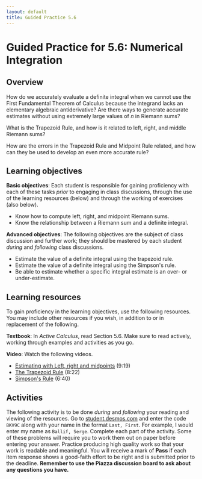 ```yaml
---
layout: default
title: Guided Practice 5.6
---
```


# Guided Practice for 5.6: Numerical Integration

## Overview

How do we accurately evaluate a definite integral when we cannot use the First Fundamental Theorem of Calculus because the integrand lacks an elementary algebraic antiderivative? Are there ways to generate accurate estimates without using extremely large values of $n$ in Riemann sums?

What is the Trapezoid Rule, and how is it related to left, right, and middle Riemann sums?

How are the errors in the Trapezoid Rule and Midpoint Rule related, and how can they be used to develop an even more accurate rule?

## Learning objectives

__Basic objectives__: Each student is responsible for gaining proficiency with each of these tasks _prior_ to engaging in class discussions, through the use of the learning resources (below) and through the working of exercises (also below).

- Know how to compute left, right, and midpoint Riemann sums.
- Know the relationship between a Riemann sum and a definite integral.

__Advanced objectives__: The following objectives are the subject of class discussion and further work; they should be mastered by each student _during_ and _following_ class discussions.

- Estimate the value of a definite integral using the trapezoid rule.
- Estimate the value of a definite integral using the Simpson's rule.
- Be able to estimate whether a specific integral estimate is an over- or under-estimate.

## Learning resources

To gain proficiency in the learning objectives, use the following resources. You may include other resources if you wish, in addition to or in replacement of the following.

__Textbook__: In _Active Calculus_, read Section 5.6. Make sure to read actively, working through examples and activities as you go.

__Video__: Watch the following videos.

- [Estimating with Left, right and midpoints](https://www.youtube.com/watch?v=QC7mmsHcUxA&list=PL9bIjQJDwfGtewW75Nw7PnGNSkfqwAm3v&index=25) (9:19)
- [The Trapezoid Rule](https://www.youtube.com/watch?v=njd6Rb7u2xA&list=PL9bIjQJDwfGtewW75Nw7PnGNSkfqwAm3v&index=26) (8:22)
- [Simpson's Rule](https://www.youtube.com/watch?v=U_LeBsaGaiw&list=PL9bIjQJDwfGtewW75Nw7PnGNSkfqwAm3v&index=27) (6:40)

## Activities

The following activity is to be done _during_ and _following_ your reading and viewing of the resources. Go to [student.desmos.com](https://student.desmos.com/?prepopulateCode=BKV9C) and enter the code `BKV9C` along with your name in the format `Last, First`. For example, I would enter my name as `Ballif, Serge`. Complete each part of the activity. Some of these problems will require you to work them out on paper before entering your answer. Practice producing high quality work so that your work is readable and meaningful. You will receive a mark of __Pass__ if each item response shows a good-faith effort to be right and is submitted prior to the deadline. __Remember to use the Piazza discussion board to ask about any questions you have.__
